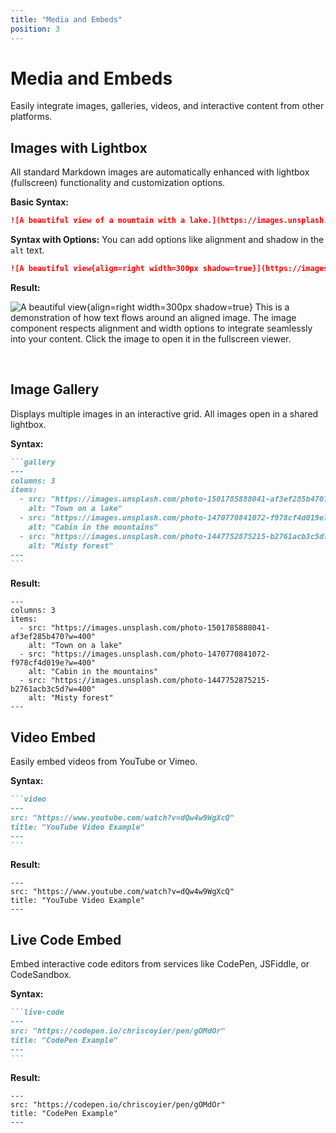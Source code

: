 ```yaml
---
title: "Media and Embeds"
position: 3
---
```


# Media and Embeds

Easily integrate images, galleries, videos, and interactive content from other platforms.

## Images with Lightbox

All standard Markdown images are automatically enhanced with lightbox (fullscreen) functionality and customization options.

**Basic Syntax:**
```markdown
![A beautiful view of a mountain with a lake.](https://images.unsplash.com/photo-1506744038136-46273834b3fb?q=80&w=2070)
```

**Syntax with Options:**
You can add options like alignment and shadow in the `alt` text.

```markdown
![A beautiful view{align=right width=300px shadow=true}](https://images.unsplash.com/photo-1506744038136-46273834b3fb?q=80&w=800)
```

**Result:**

![A beautiful view{align=right width=300px shadow=true}](https://images.unsplash.com/photo-1506744038136-46273834b3fb?q=80&w=800)
This is a demonstration of how text flows around an aligned image. The image component respects alignment and width options to integrate seamlessly into your content. Click the image to open it in the fullscreen viewer.

<br clear="all" />

## Image Gallery

Displays multiple images in an interactive grid. All images open in a shared lightbox.

**Syntax:**
````markdown
```gallery
---
columns: 3
items:
  - src: "https://images.unsplash.com/photo-1501785888041-af3ef285b470?w=400"
    alt: "Town on a lake"
  - src: "https://images.unsplash.com/photo-1470770841072-f978cf4d019e?w=400"
    alt: "Cabin in the mountains"
  - src: "https://images.unsplash.com/photo-1447752875215-b2761acb3c5d?w=400"
    alt: "Misty forest"
---
```
````
**Result:**
```gallery
---
columns: 3
items:
  - src: "https://images.unsplash.com/photo-1501785888041-af3ef285b470?w=400"
    alt: "Town on a lake"
  - src: "https://images.unsplash.com/photo-1470770841072-f978cf4d019e?w=400"
    alt: "Cabin in the mountains"
  - src: "https://images.unsplash.com/photo-1447752875215-b2761acb3c5d?w=400"
    alt: "Misty forest"
---
```

## Video Embed

Easily embed videos from YouTube or Vimeo.

**Syntax:**
````markdown
```video
---
src: "https://www.youtube.com/watch?v=dQw4w9WgXcQ"
title: "YouTube Video Example"
---
```
````
**Result:**
```video
---
src: "https://www.youtube.com/watch?v=dQw4w9WgXcQ"
title: "YouTube Video Example"
---
```

## Live Code Embed

Embed interactive code editors from services like CodePen, JSFiddle, or CodeSandbox.

**Syntax:**
````markdown
```live-code
---
src: "https://codepen.io/chriscoyier/pen/gOMdOr"
title: "CodePen Example"
---
```
````
**Result:**
```live-code
---
src: "https://codepen.io/chriscoyier/pen/gOMdOr"
title: "CodePen Example"
---
```
